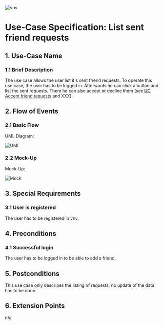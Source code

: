 ![vnv][]
# Use-Case Specification: List sent friend requests


## 1. Use-Case Name 
### 1.1 Brief Description
The use case allows the user list it's sent friend requests. To operate this use case, the user has to be logged in. 
Afterwards he can click a button and list the sent requests. There he can also accept or decline them (see [UC Accept friend requests](UC_AcceptFriendRequest.MD) and XXX).

## 2. Flow of Events
### 2.1 Basic Flow 
UML Diagram: 

![UML][]

### 2.2 Mock-Up
Mock-Up:

![Mock][]


## 3. Special Requirements
### 3.1 User is registered
The user has to be registered in vnv.

## 4. Preconditions
### 4.1 Successful login 
The user has to be logged in to be able to add a friend.

## 5. Postconditions
This use case only descripes the listing of requests; no update of the data has to be done.

## 6. Extension Points
n/a

<!-- picture links -->
[UML]: https://raw.githubusercontent.com/WMerk/vnvDoc/master/doc/use%20cases/UML%20-%20display%20list%20of%20sent%20friend%20request.png "UML Diagram"
[Mock]: https://raw.githubusercontent.com/WMerk/VnVProject/master/doc/mockups/SentFriendRequests/Mockup_SentFriendRequests.png "Mock-Up"
[vnv]: https://raw.githubusercontent.com/WMerk/vnvDoc/master/logo/logo_wide_big.png "vnv logo"